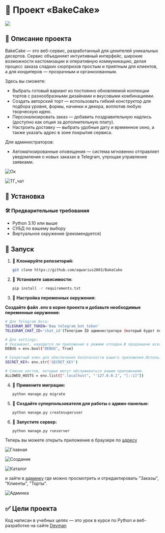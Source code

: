 # 🎂 Проект «BakeCake» 

![](https://i.postimg.cc/ZqynvnHQ/lines-torts.jpg)

## 📌 Описание проекта

BakeCake — это веб-сервис, разработанный для ценителей уникальных десертов. Сервис объединяет интуитивный интерфейс, широкие возможности кастомизации и оперативную коммуникацию, делая процесс заказа сладких сюрпризов простым и приятным для клиентов, а для кондитеров — прозрачным и организованным.

Здесь вы сможете:

* Выбрать готовый вариант из постоянно обновляемой коллекции тортов с разнообразными дизайнами и вкусовыми комбинациями.
* Создать авторский торт — использовать гибкий конструктор для подбора уровня, формы, начинки и декора, воплотив любую творческую идею.
* Персонализировать заказ — добавить поздравительную надпись (доступно как опция за дополнительную плату).
* Настроить доставку — выбрать удобные дату и временное окно, а также указать адрес в зоне покрытия сервиса.

Для администраторов:

* Автоматизированные оповещения — система мгновенно отправляет уведомления о новых заказах в Telegram, упрощая управление заявками.

![Ок](https://i.postimg.cc/XYwHKSzt/ok-zakaz.jpg)

![ТГ_чат](https://i.postimg.cc/qB554GKD/image.jpg)

## 📌 Установка

### 🛠 Предварительные требования

- Python 3.10 или выше
- СУБД по вашему выбору
- Виртуальное окружение (рекомендуется)

## 🚀 Запуск

1. 📌 **Клонируйте репозиторий:**
   ```bash
   git clone https://github.com/aqwarius2003/BakeCake
   ```
   
2. 📌 **Установите зависимости:**
   ```bash
   pip install -r requirements.txt   
   ```
   
3. 📌 **Настройка переменных окружения:**

**Создайте файл .env в корне проекта и добавьте необходимые переменные окружения:**

```bash
# Для Telegram бота:
TELEGRAM_BOT_TOKEN='Ваш telegram_bot_token'
TELEGRAM_CHAT_ID='chat_id'(Телеграм ID администратора (который будет получать уведомления о новом заказе))

# Для settings:
# Указывает, находится ли приложение в режиме отладки.В продакшене всегда должно быть False.Если DEBUG = True, приложение будет выводить подробные сообщения об ошибках и автоматически перезагружаться при изменении кода.
DEBUG = env.bool("DEBUG", True)

# Секретный ключ для обеспечения безопасности вашего приложения.Используется для шифрования данных и защиты сессий.
SECRET_KEY= env.str('SECRET_KEY')

# Список хостов, которые могут обслуживаться вашим приложением.
ALLOWED_HOSTS = env.list([".localhost", "'127.0.0.1", "[::1]"])
```

4. 📌 **Примените миграции:**

   ```bash
   python manage.py migrate   
   ```

5. 📌 **Создайте суперпользователя для работы с админ-панелью:**

   ```bash
   python manage.py createsuperuser   
   ```
6. 📌 **Запустите сервер:**

   ```bash
   python manage.py runserver   
   ```
 Теперь вы можете открыть приложение в браузере по [адресу](http://127.0.0.1:8000/)  
 
![Главная](https://i.postimg.cc/QNw0RdLR/image.jpg)

![Создание](https://i.postimg.cc/h4yHhBkr/sozdanie-torta.jpg)

![Каталог](https://i.postimg.cc/rF73C9FR/katalog.jpg)
 
 и зайти в [админку](http://127.0.0.1:8000/admin/) где можно просмотреть и отредактировать "Заказы", "Клиенты", "Торты".

![Админка](https://i.postimg.cc/RFPb37DF/image.jpg)


## ✅ Цели проекта

Код написан в учебных целях — это урок в курсе по Python и веб-разработке на сайте [Devman](https://dvmn.org)
